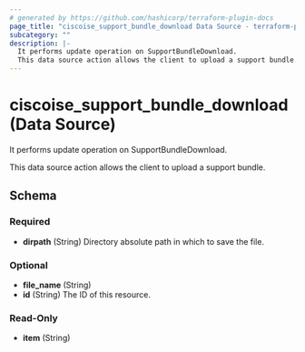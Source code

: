 ```yaml
---
# generated by https://github.com/hashicorp/terraform-plugin-docs
page_title: "ciscoise_support_bundle_download Data Source - terraform-provider-ciscoise"
subcategory: ""
description: |-
  It performs update operation on SupportBundleDownload.
  This data source action allows the client to upload a support bundle.
---
```


# ciscoise_support_bundle_download (Data Source)

It performs update operation on SupportBundleDownload.

This data source action allows the client to upload a support bundle.



<!-- schema generated by tfplugindocs -->
## Schema

### Required

- **dirpath** (String) Directory absolute path in which to save the file.

### Optional

- **file_name** (String)
- **id** (String) The ID of this resource.

### Read-Only

- **item** (String)


